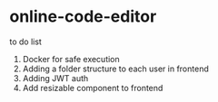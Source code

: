 # online-code-editor

to do list
<ol>
  <li>Docker for safe execution</li>
  <li>Adding a folder structure to each user in frontend</li>
  <li>Adding JWT auth</li>
  <li>Add resizable component to frontend</li>
</ol>

